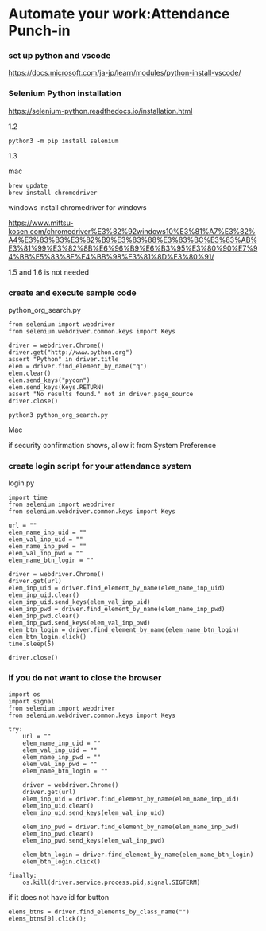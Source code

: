 
# Automate your work:Attendance Punch-in

### set up python and vscode
https://docs.microsoft.com/ja-jp/learn/modules/python-install-vscode/


### Selenium Python installation
https://selenium-python.readthedocs.io/installation.html

1.2

`python3 -m pip install selenium`

1.3

mac
```
brew update 
brew install chromedriver
```

windows
install chromedriver for windows

https://www.mittsu-kosen.com/chromedriver%E3%82%92windows10%E3%81%A7%E3%82%A4%E3%83%B3%E3%82%B9%E3%83%88%E3%83%BC%E3%83%AB%E3%81%99%E3%82%8B%E6%96%B9%E6%B3%95%E3%80%90%E7%94%BB%E5%83%8F%E4%BB%98%E3%81%8D%E3%80%91/

1.5 and 1.6 is not needed

###  create and execute sample code

python_org_search.py

```
from selenium import webdriver
from selenium.webdriver.common.keys import Keys

driver = webdriver.Chrome()
driver.get("http://www.python.org")
assert "Python" in driver.title
elem = driver.find_element_by_name("q") 
elem.clear()
elem.send_keys("pycon")
elem.send_keys(Keys.RETURN)
assert "No results found." not in driver.page_source
driver.close()
```

`python3 python_org_search.py`

Mac

if security confirmation shows, allow it from System Preference

### create login script for your attendance  system

login.py

```
import time
from selenium import webdriver
from selenium.webdriver.common.keys import Keys

url = ""
elem_name_inp_uid = ""
elem_val_inp_uid = ""
elem_name_inp_pwd = ""
elem_val_inp_pwd = ""
elem_name_btn_login = ""

driver = webdriver.Chrome()
driver.get(url)
elem_inp_uid = driver.find_element_by_name(elem_name_inp_uid) 
elem_inp_uid.clear()
elem_inp_uid.send_keys(elem_val_inp_uid)
elem_inp_pwd = driver.find_element_by_name(elem_name_inp_pwd)
elem_inp_pwd.clear()
elem_inp_pwd.send_keys(elem_val_inp_pwd)
elem_btn_login = driver.find_element_by_name(elem_name_btn_login)
elem_btn_login.click()
time.sleep(5)

driver.close()

```

### if you do not want to close the browser

```
import os
import signal
from selenium import webdriver
from selenium.webdriver.common.keys import Keys

try:
    url = ""
    elem_name_inp_uid = ""
    elem_val_inp_uid = ""
    elem_name_inp_pwd = ""
    elem_val_inp_pwd = ""
    elem_name_btn_login = ""

    driver = webdriver.Chrome()
    driver.get(url)
    elem_inp_uid = driver.find_element_by_name(elem_name_inp_uid) 
    elem_inp_uid.clear()
    elem_inp_uid.send_keys(elem_val_inp_uid)

    elem_inp_pwd = driver.find_element_by_name(elem_name_inp_pwd)
    elem_inp_pwd.clear()
    elem_inp_pwd.send_keys(elem_val_inp_pwd)

    elem_btn_login = driver.find_element_by_name(elem_name_btn_login)
    elem_btn_login.click()
    
finally:
    os.kill(driver.service.process.pid,signal.SIGTERM) 

```

if it does not have id for button

```
elems_btns = driver.find_elements_by_class_name("")
elems_btns[0].click();

```

